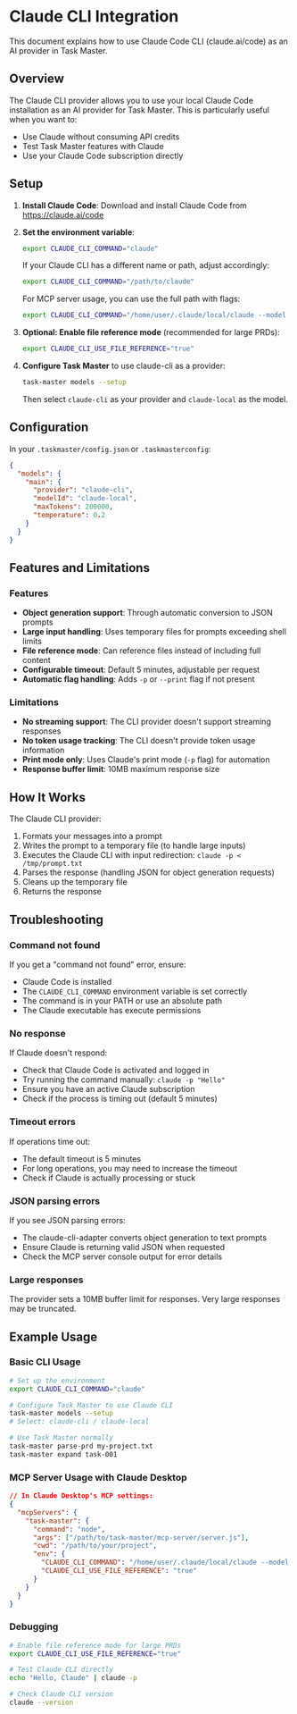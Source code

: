 # Claude CLI Integration

This document explains how to use Claude Code CLI (claude.ai/code) as an AI provider in Task Master.

## Overview

The Claude CLI provider allows you to use your local Claude Code installation as an AI provider for Task Master. This is particularly useful when you want to:
- Use Claude without consuming API credits
- Test Task Master features with Claude
- Use your Claude Code subscription directly

## Setup

1. **Install Claude Code**: Download and install Claude Code from https://claude.ai/code

2. **Set the environment variable**:
   ```bash
   export CLAUDE_CLI_COMMAND="claude"
   ```
   
   If your Claude CLI has a different name or path, adjust accordingly:
   ```bash
   export CLAUDE_CLI_COMMAND="/path/to/claude"
   ```
   
   For MCP server usage, you can use the full path with flags:
   ```bash
   export CLAUDE_CLI_COMMAND="/home/user/.claude/local/claude --model opus -p --dangerously-skip-permissions"
   ```

3. **Optional: Enable file reference mode** (recommended for large PRDs):
   ```bash
   export CLAUDE_CLI_USE_FILE_REFERENCE="true"
   ```

4. **Configure Task Master** to use claude-cli as a provider:
   ```bash
   task-master models --setup
   ```
   
   Then select `claude-cli` as your provider and `claude-local` as the model.

## Configuration

In your `.taskmaster/config.json` or `.taskmasterconfig`:

```json
{
  "models": {
    "main": {
      "provider": "claude-cli",
      "modelId": "claude-local",
      "maxTokens": 200000,
      "temperature": 0.2
    }
  }
}
```

## Features and Limitations

### Features
- **Object generation support**: Through automatic conversion to JSON prompts
- **Large input handling**: Uses temporary files for prompts exceeding shell limits
- **File reference mode**: Can reference files instead of including full content
- **Configurable timeout**: Default 5 minutes, adjustable per request
- **Automatic flag handling**: Adds `-p` or `--print` flag if not present

### Limitations
- **No streaming support**: The CLI provider doesn't support streaming responses
- **No token usage tracking**: The CLI doesn't provide token usage information
- **Print mode only**: Uses Claude's print mode (`-p` flag) for automation
- **Response buffer limit**: 10MB maximum response size

## How It Works

The Claude CLI provider:
1. Formats your messages into a prompt
2. Writes the prompt to a temporary file (to handle large inputs)
3. Executes the Claude CLI with input redirection: `claude -p < /tmp/prompt.txt`
4. Parses the response (handling JSON for object generation requests)
5. Cleans up the temporary file
6. Returns the response

## Troubleshooting

### Command not found
If you get a "command not found" error, ensure:
- Claude Code is installed
- The `CLAUDE_CLI_COMMAND` environment variable is set correctly
- The command is in your PATH or use an absolute path
- The Claude executable has execute permissions

### No response
If Claude doesn't respond:
- Check that Claude Code is activated and logged in
- Try running the command manually: `claude -p "Hello"`
- Ensure you have an active Claude subscription
- Check if the process is timing out (default 5 minutes)

### Timeout errors
If operations time out:
- The default timeout is 5 minutes
- For long operations, you may need to increase the timeout
- Check if Claude is actually processing or stuck

### JSON parsing errors
If you see JSON parsing errors:
- The claude-cli-adapter converts object generation to text prompts
- Ensure Claude is returning valid JSON when requested
- Check the MCP server console output for error details

### Large responses
The provider sets a 10MB buffer limit for responses. Very large responses may be truncated.

## Example Usage

### Basic CLI Usage
```bash
# Set up the environment
export CLAUDE_CLI_COMMAND="claude"

# Configure Task Master to use Claude CLI
task-master models --setup
# Select: claude-cli / claude-local

# Use Task Master normally
task-master parse-prd my-project.txt
task-master expand task-001
```

### MCP Server Usage with Claude Desktop
```json
// In Claude Desktop's MCP settings:
{
  "mcpServers": {
    "task-master": {
      "command": "node",
      "args": ["/path/to/task-master/mcp-server/server.js"],
      "cwd": "/path/to/your/project",
      "env": {
        "CLAUDE_CLI_COMMAND": "/home/user/.claude/local/claude --model opus -p --dangerously-skip-permissions",
        "CLAUDE_CLI_USE_FILE_REFERENCE": "true"
      }
    }
  }
}
```

### Debugging
```bash
# Enable file reference mode for large PRDs
export CLAUDE_CLI_USE_FILE_REFERENCE="true"

# Test Claude CLI directly
echo "Hello, Claude" | claude -p

# Check Claude CLI version
claude --version
```